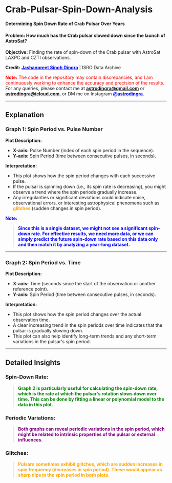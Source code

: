 
# **Crab-Pulsar-Spin-Down-Analysis**

**Determining Spin Down Rate of Crab Pulsar Over Years**

#### **Problem: How much has the Crab pulsar slowed down since the launch of AstroSat?**

**Objective:** Finding the rate of spin-down of the Crab pulsar with AstroSat LAXPC and CZTI observations.

**Credit:** [<span style="color:blue">**Jashanpreet Singh Dingra**</span>](https://astrodingra.github.io) | ISRO Data Archive

<span style="color:red">**Note:** The code in the repository may contain discrepancies, and I am continuously working to enhance the accuracy and precision of the results.</span> For any queries, please contact me at <span style="color:blue">**astrodingra@gmail.com**</span> or <span style="color:blue">**astrodingra@icloud.com**</span>, or DM me on Instagram [<span style="color:blue">**@astrodingra**</span>](https://www.instagram.com/astrodingra).

---

## **Explanation**

### **Graph 1: Spin Period vs. Pulse Number**

**Plot Description:**
- **X-axis:** Pulse Number (index of each spin period in the sequence).
- **Y-axis:** Spin Period (time between consecutive pulses, in seconds).

**Interpretation:**
- This plot shows how the spin period changes with each successive pulse.
- If the pulsar is spinning down (i.e., its spin rate is decreasing), you might observe a trend where the spin periods gradually increase.
- Any irregularities or significant deviations could indicate noise, observational errors, or interesting astrophysical phenomena such as <span style="color:orange">**glitches**</span> (sudden changes in spin period).

<span style="color:blue">**Note:**</span>
> <span style="color:blue">**Since this is a single dataset, we might not see a significant spin-down rate. For effective results, we need more data, or we can simply predict the future spin-down rate based on this data only and then match it by analyzing a year-long dataset.**</span>

---

### **Graph 2: Spin Period vs. Time**

**Plot Description:**
- **X-axis:** Time (seconds since the start of the observation or another reference point).
- **Y-axis:** Spin Period (time between consecutive pulses, in seconds).

**Interpretation:**
- This plot shows how the spin period changes over the actual observation time.
- A clear increasing trend in the spin periods over time indicates that the pulsar is gradually slowing down.
- This plot can also help identify long-term trends and any short-term variations in the pulsar's spin period.

---

## **Detailed Insights**

### **Spin-Down Rate:**
> <span style="color:green">**Graph 2 is particularly useful for calculating the spin-down rate, which is the rate at which the pulsar's rotation slows down over time. This can be done by fitting a linear or polynomial model to the data in this plot.**</span>

### **Periodic Variations:**
> <span style="color:purple">**Both graphs can reveal periodic variations in the spin period, which might be related to intrinsic properties of the pulsar or external influences.**</span>

### **Glitches:**
> <span style="color:orange">**Pulsars sometimes exhibit glitches, which are sudden increases in spin frequency (decreases in spin period). These would appear as sharp dips in the spin period in both plots.**</span>

